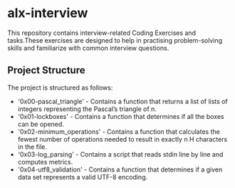 # alx-interview

This repository contains interview-related Coding Exercises and tasks.These exercises are designed to help in practising problem-solving skills and familiarize with common interview questions.

## Project Structure

The project is structured as follows:

- '0x00-pascal_triangle' - Contains a function that returns a list of lists of integers representing the Pascal’s triangle of n.
- '0x01-lockboxes' - Contains a function that determines if all the boxes can be opened.
- '0x02-minimum_operations' - Contains a function that calculates the fewest number of operations needed to result in exactly n H characters in the file.
- '0x03-log_parsing' - Contains a script that reads stdin line by line and computes metrics.
- '0x04-utf8_validation' - Contains a function that determines if a given data set represents a valid UTF-8 encoding.